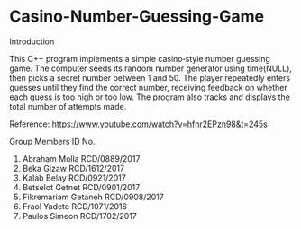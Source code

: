 # Casino-Number-Guessing-Game
Introduction

  This C++ program implements a simple casino‐style number guessing game. The computer seeds its random number generator using time(NULL), then picks a secret number between 1 and 50. The player repeatedly enters guesses until they find the correct number, receiving feedback on whether each guess is too high or too low. The program also tracks and displays the total number of attempts made.
 
Reference: https://www.youtube.com/watch?v=hfnr2EPzn98&t=245s

Group Members                   ID No.
1. Abraham Molla                  RCD/0889/2017 
2. Beka Gizaw           RCD/1612/2017  
3. Kalab Belay          RCD/0921/2017 
4. Betselot Getnet      RCD/0901/2017 
5. Fikremariam Getaneh  RCD/0908/2017 
6. Fraol Yadete         RCD/1071/2016 
7. Paulos Simeon        RCD/1702/2017
